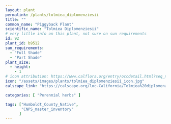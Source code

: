 ```yaml
---
layout: plant                                                              
permalink: /plants/tolmiea_diplomenziesii
title: ""
common_name: "Piggyback Plant"
scientific_name: "Tolmiea Diplomenziesii"
# very little info on this plant, not sure on sun requirements
id: 92
plant_id: b9512
sun_requirements:
  - "Full Shade"
  - "Part Shade"
plant_size:
  - height: 
    - 1
# icon attribution: https://www.calflora.org/entry/occdetail.html?seq_num=mu18178 
icon: "/assets/images/plants/tolmiea_diplomenziesii_icon.jpg"
calscape_link: "https://calscape.org/loc-California/Tolmiea%20diplomenziesii(%20)"

categories: [ "Perennial herbs" ]

tags: ["Humboldt_County_Native",
       "CNPS_master_inventory"
      ]
---
```



